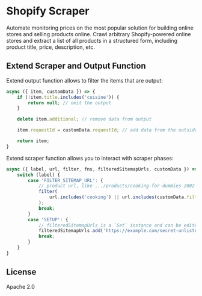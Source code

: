 # Shopify Scraper

Automate monitoring prices on the most popular solution for building online stores and selling products online. Crawl arbitrary Shopify-powered online stores and extract a list of all products in a structured form, including product title, price, description, etc.

## Extend Scraper and Output Function

Extend output function allows to filter the items that are output:

```js
async ({ item, customData }) => {
    if (!item.title.includes('cuisine')) {
        return null; // omit the output
    }

    delete item.additional; // remove data from output

    item.requestId = customData.requestId; // add data from the outside

    return item;
}
```

Extend scraper function allows you to interact with scraper phases:

```js
async ({ label, url, filter, fns, filteredSitemapUrls, customData }) => {
    switch (label) {
        case 'FILTER_SITEMAP_URL': {
            // product url, like .../products/cooking-for-dummies-2002-289854
            filter(
                url.includes('cooking') || url.includes(customData.filter)
            );
            break;
        }
        case 'SETUP': {
            // filteredSitemapUrls is a `Set` instance and can be edited in-place
            filteredSitemapUrls.add('https://example.com/secret-unlisted-sitemap.xml');
            break;
        }
    }
}
```

## License

Apache 2.0
